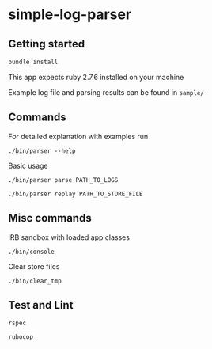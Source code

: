 # simple-log-parser

## Getting started
```ruby
bundle install
```

This app expects ruby 2.7.6 installed on your machine

Example log file and parsing results can be found in `sample/`

## Commands
For detailed explanation with examples run

```
./bin/parser --help
```

Basic usage
```
./bin/parser parse PATH_TO_LOGS
```
```
./bin/parser replay PATH_TO_STORE_FILE
```

## Misc commands
IRB sandbox with loaded app classes
```
./bin/console
```
Clear store files
```
./bin/clear_tmp
```

## Test and Lint
```
rspec
```
```
rubocop
```



